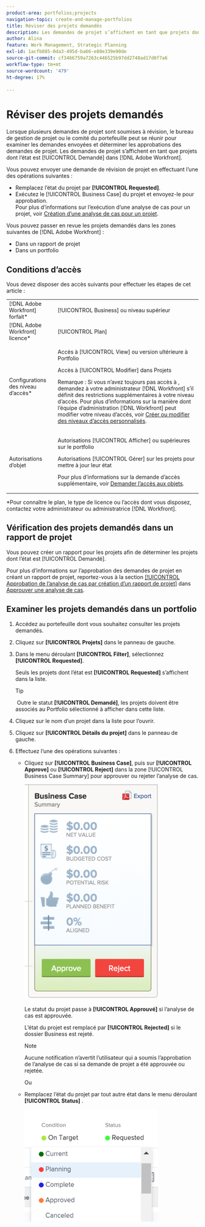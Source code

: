 ```yaml
---
product-area: portfolios;projects
navigation-topic: create-and-manage-portfolios
title: Réviser des projets demandés
description: Les demandes de projet s’affichent en tant que projets dont l’état est [!UICONTROL Demandé] dans Adobe Workfront. Cet article décrit comment passer en revue les demandes de projet.
author: Alina
feature: Work Management, Strategic Planning
exl-id: 1acfb885-0da3-495d-ba66-e80e339e90de
source-git-commit: cf3466759a7263c446525b97dd2748ad17d0f7a6
workflow-type: tm+mt
source-wordcount: '479'
ht-degree: 17%

---
```


# Réviser des projets demandés

Lorsque plusieurs demandes de projet sont soumises à révision, le bureau de gestion de projet ou le comité du portefeuille peut se réunir pour examiner les demandes envoyées et déterminer les approbations des demandes de projet. Les demandes de projet s’affichent en tant que projets dont l’état est [!UICONTROL Demandé] dans [!DNL Adobe Workfront].

Vous pouvez envoyer une demande de révision de projet en effectuant l’une des opérations suivantes :

* Remplacez l’état du projet par **[!UICONTROL Requested]**.
* Exécutez le [!UICONTROL Business Case] du projet et envoyez-le pour approbation.\
   Pour plus d’informations sur l’exécution d’une analyse de cas pour un projet, voir [Création d’une analyse de cas pour un projet](../../../manage-work/projects/define-a-business-case/create-business-case.md).

Vous pouvez passer en revue les projets demandés dans les zones suivantes de [!DNL Adobe Workfront] :

* Dans un rapport de projet
* Dans un portfolio

## Conditions d’accès

Vous devez disposer des accès suivants pour effectuer les étapes de cet article :

<table style="table-layout:auto"> 
 <col> 
 <col> 
 <tbody> 
  <tr> 
   <td role="rowheader">[!DNL Adobe Workfront] forfait*</td> 
   <td> <p>[!UICONTROL Business] ou niveau supérieur</p> </td> 
  </tr> 
  <tr> 
   <td role="rowheader">[!DNL Adobe Workfront] licence*</td> 
   <td> <p>[!UICONTROL Plan] </p> </td> 
  </tr> 
  <tr> 
   <td role="rowheader">Configurations des niveau d’accès*</td> 
   <td> <p>Accès à [!UICONTROL View] ou version ultérieure à Portfolio</p> <p>Accès à [!UICONTROL Modifier] dans Projets</p> <p>Remarque : Si vous n’avez toujours pas accès à , demandez à votre administrateur [!DNL Workfront] s’il définit des restrictions supplémentaires à votre niveau d’accès. Pour plus d’informations sur la manière dont l’équipe d’administration [!DNL Workfront] peut modifier votre niveau d’accès, voir <a href="../../../administration-and-setup/add-users/configure-and-grant-access/create-modify-access-levels.md" class="MCXref xref">Créer ou modifier des niveaux d’accès personnalisés</a>.</p> </td> 
  </tr> 
  <tr> 
   <td role="rowheader">Autorisations d’objet</td> 
   <td> <p>Autorisations [!UICONTROL Afficher] ou supérieures sur le portfolio</p> <p>Autorisations [!UICONTROL Gérer] sur les projets pour mettre à jour leur état</p> <p>Pour plus d’informations sur la demande d’accès supplémentaire, voir <a href="../../../workfront-basics/grant-and-request-access-to-objects/request-access.md" class="MCXref xref">Demander l’accès aux objets</a>.</p> </td> 
  </tr> 
 </tbody> 
</table>

&#42;Pour connaître le plan, le type de licence ou l’accès dont vous disposez, contactez votre administrateur ou administratrice [!DNL Workfront].

## Vérification des projets demandés dans un rapport de projet

Vous pouvez créer un rapport pour les projets afin de déterminer les projets dont l’état est [!UICONTROL Demandé].

Pour plus d’informations sur l’approbation des demandes de projet en créant un rapport de projet, reportez-vous à la section [[!UICONTROL Approbation de l’analyse de cas par création d’un rapport de projet]](../../../manage-work/projects/define-a-business-case/approve-business-case.md#build-a-report) dans [Approuver une analyse de cas](../../../manage-work/projects/define-a-business-case/approve-business-case.md). 

## Examiner les projets demandés dans un portfolio

1. Accédez au portefeuille dont vous souhaitez consulter les projets demandés.
1. Cliquez sur &#x200B;**[!UICONTROL Projets]** dans le panneau de gauche.
1. Dans le menu déroulant **[!UICONTROL Filter]**, sélectionnez **[!UICONTROL Requested]**.

   Seuls les projets dont l’état est **[!UICONTROL Requested]** s’affichent dans la liste.

   >[!TIP]
   >
   > Outre le statut **[!UICONTROL Demandé]**, les projets doivent être associés au Portfolio sélectionné à afficher dans cette liste.

1. Cliquez sur le nom d’un projet dans la liste pour l’ouvrir.
1. Cliquez sur **[!UICONTROL Détails du projet]** dans le panneau de gauche.
1. Effectuez l’une des opérations suivantes :

   * Cliquez sur **[!UICONTROL Business Case]**, puis sur **[!UICONTROL Approve]** ou **[!UICONTROL Reject]** dans la zone [!UICONTROL Business Case Summary] pour approuver ou rejeter l’analyse de cas.

     ![approve_or_reject_business_case.png](assets/approve-or-reject-business-case-350x563.png)

     Le statut du projet passe à **[!UICONTROL Approuvé]** si l’analyse de cas est approuvée.

     L’état du projet est remplacé par **[!UICONTROL Rejected]** si le dossier Business est rejeté.

     >[!NOTE]
     >
     >Aucune notification n’avertit l’utilisateur qui a soumis l’approbation de l’analyse de cas si sa demande de projet a été approuvée ou rejetée. 

     Ou

   * Remplacez l’état du projet par tout autre état dans le menu déroulant **[!UICONTROL Status]** .

     ![](assets/project-status-change-from-drop-down-in-header-nwe-350x294.png)
 

 
